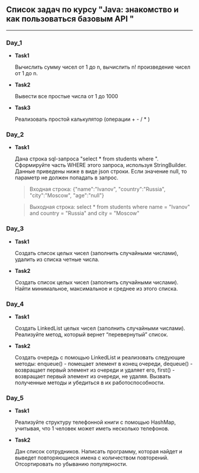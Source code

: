 ## Список задач по курсу "Java: знакомство и как пользоваться базовым API "
___
### Day_1
* __Task1__
  
    Вычислить сумму чисел от 1 до n, вычислить n! произведение чисел от 1 до n.


* __Task2__

    Вывести все простые числа от 1 до 1000


* __Task3__

    Реализовать простой калькулятор (операции + - / * )

### Day_2
* __Task1__

  Дана строка sql-запроса "select * from students where ".
  Сформируйте часть WHERE этого запроса, используя StringBuilder.
  Данные приведены ниже в виде json строки.
  Если значение null, то параметр не должен попадать в запрос.

  >Входная строка:
{"name":"Ivanov", "country":"Russia", "city":"Moscow", "age":"null"}

  >Выходная строка:
select * from students where name = "Ivanov" and country = "Russia" and city = "Moscow"

### Day_3
* __Task1__

  Создать список целых чисел (заполнить случайными числами),
  удалить из списка четные числа.


* __Task2__

  Создать список целых чисел (заполнить случайными числами).
  Найти минимальное, максимальное и среднее из этого списка.

### Day_4
* __Task1__

  Создать LinkedList целых чисел (заполнить случайными числами).
  Реализуйте метод, который вернет “перевернутый” список.


* __Task2__

  Создать очередь с помощью LinkedList и реализовать следующие методы:
  enqueue() - помещает элемент в конец очереди,
  dequeue() - возвращает первый элемент из очереди и удаляет его,
  first() - возвращает первый элемент из очереди, не удаляя.
  Вызвать полученные методы и убедиться в их работоспособности.

### Day_5
* __Task1__

  Реализуйте структуру телефонной книги с помощью HashMap, учитывая,
  что 1 человек может иметь несколько телефонов.


* __Task2__

  Дан список сотрудников. Написать программу, которая найдет и выведет
  повторяющиеся имена с количеством повторений.
  Отсортировать по убыванию популярности.

